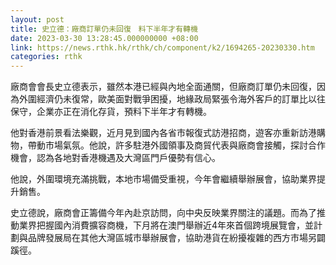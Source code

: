 ```yaml
---
layout: post
title: 史立德：廠商訂單仍未回復　料下半年才有轉機
date: 2023-03-30 13:28:45.000000000 +08:00
link: https://news.rthk.hk/rthk/ch/component/k2/1694265-20230330.htm
categories: rthk
---
```


廠商會會長史立德表示，雖然本港已經與內地全面通關，但廠商訂單仍未回復，因為外圍經濟仍未復常，歐美面對戰爭困擾，地緣政局緊張令海外客戶的訂單比以往保守，企業亦正在消化存貨，預料下半年才有轉機。

他對香港前景看法樂觀，近月見到國內各省市報復式訪港招商，遊客亦重新訪港購物，帶動市場氣氛。他說，許多駐港外國領事及商貿代表與廠商會接觸，探討合作機會，認為各地對香港機遇及大灣區門戶優勢有信心。

他說，外圍環境充滿挑戰，本地市場備受重視，今年會繼續舉辦展會，協助業界提升銷售。

史立德說，廠商會正籌備今年內赴京訪問，向中央反映業界關注的議題。而為了推動業界把握國內消費擴容商機，下月將在澳門舉辦近4年來首個跨境展覽會，並計劃與品牌發展局在其他大灣區城市舉辦展會，協助港貨在紛擾複雜的西方市場另闢蹊徑。
